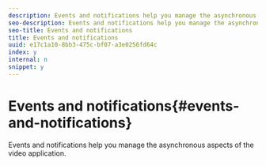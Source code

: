 ```yaml
---
description: Events and notifications help you manage the asynchronous aspects of the video application.
seo-description: Events and notifications help you manage the asynchronous aspects of the video application.
seo-title: Events and notifications
title: Events and notifications
uuid: e17c1a10-8bb3-475c-bf07-a3e0256fd64c
index: y
internal: n
snippet: y
---
```


# Events and notifications{#events-and-notifications}

Events and notifications help you manage the asynchronous aspects of the video application.

